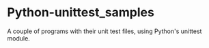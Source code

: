 # Python-unittest_samples
A couple of programs with their unit test files, using Python's unittest module.
